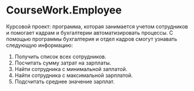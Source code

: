 # CourseWork.Employee
Курсовой проект: программа, которая занимается учетом сотрудников и помогает кадрам и бухгалтерии автоматизировать процессы.
С помощью программы бухгалтерия и отдел кадров смогут узнавать следующую информацию:

1. Получить список всех сотрудников.
2. Посчитать сумму затрат на зарплаты.
3. Найти сотрудника с минимальной заплатой.
4. Найти сотрудника с максимальной зарплатой.
5. Подсчитать среднее значение зарплат.
